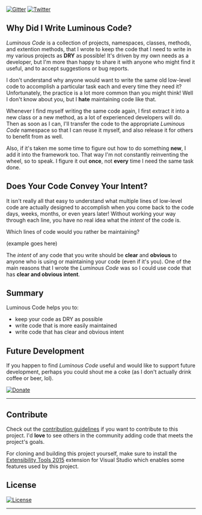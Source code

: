 [![Gitter](https://badges.gitter.im/luminous-software/luminous-code.svg)](https://gitter.im/luminous-software/luminous-code?utm_source=badge&utm_medium=badge&utm_campaign=pr-badge&utm_content=badge)
[![Twitter](https://img.shields.io/twitter/url/https/lumiinus.visualstudio.com/luminous-code/.svg?style=social)](https://twitter.com/intent/tweet??button_hashtag=LuminousCode&text=I+just+discovered+an+awesome+new+code+framework:&url=https%3A%2F%2Fluminous-software.solutions&hashtags=LuminousCode&via=lumiinus)

## Why Did I Write Luminous Code?

*Luminous Code* is a collection of projects, namespaces, classes, methods, and extention methods,
that I wrote to keep the code that I need to write in my various projects as **DRY** as possible! 
It's driven by my own needs as a developer,
but I'm more than happy to share it with anyone who might find it useful,
and to accept suggestions or bug reports.

I don't understand why anyone would want to write the same old low-level code to accomplish a particular task each
and every time they need it?
Unfortunately, the practice is a lot more common than you might think!
Well I don't know about you, but I **hate** maintaining code like that.

Whenever I find myself writing the same code again, I first extract it into a new class or a new method,
as a lot of experienced developers will do.
Then as soon as I can, I'll transfer the code to the appropriate *Luminous Code* namespace so that I can reuse it myself,
and also release it for others to benefit from as well.

Also, if it's taken me some time to figure out how to do something **new**, I add it into the framework too.
That way I'm not constantly reinventing the wheel, so to speak. I figure it out **once**, not **every**
time I need the same task done.

## Does Your Code Convey Your Intent?

It isn't really all that easy to understand what multiple lines of low-level code are actually
designed to accomplish when you come back to the code days, weeks, months, or even years later!
Without working your way through each line, you have no real idea what the *intent* of the code is.

Which lines of code would you rather be maintaining?

<example>(example goes here)</example>

The *intent* of any code that you write should be **clear** and **obvious** to anyone who is using or maintaining
your code (even if it's you). 
One of the main reasons that I wrote the *Luminous Code* was so I could use code that has **clear and obvious intent**.

## Summary

Luminous Code helps you to:

* keep your code as DRY as possible
* write code that is more easily maintained
* write code that has clear and obvious intent

## Future Development

If you happen to find *Luminous Code* useful and would like to support future development,
perhaps you could shout me a coke (as I don't actually drink coffee or beer, lol).

[![Donate](https://www.paypalobjects.com/en_AU/i/btn/btn_donateCC_LG.gif)](https://www.paypal.me/yannduran/5)

---

## Contribute

Check out the [contribution guidelines][contribute]
if you want to contribute to this project. I'd **love** to see others in the community adding
code that meets the project's goals.

For cloning and building this project yourself, make sure to install the
[Extensibility Tools 2015]
extension for Visual Studio which enables some features used by this project.

## License
<!--
[MIT](license.md)
-->
[![License](http://img.shields.io/:license-mit-blue.svg?style=flat-square)](http://yannduran.mit-license.org)

---
[Single Resposibility Principle]: https://en.wikipedia.org/wiki/Single_responsibility_principle

[Build Status]: https://lumiinus.visualstudio.com/_apis/public/build/definitions/f216dc0e-1381-47f0-a1c5-fd85f180cded/7/badge
[donate-button]: https://www.paypalobjects.com/en_AU/i/btn/btn_donate_LG.gif
[donate-button-large]: https://www.paypalobjects.com/en_US/i/btn/btn_donateCC_LG.gif
[paypal-me]: https://www.paypal.me/yannduran/5
[donate-button-au]: https://www.paypalobjects.com/en_AU/i/btn/btn_donateCC_LG.gif
[paypal-donate]: http://www.paypal.com/en_GB/i/btn/x-click-butcc-donate.gif
[badge]: https://lumiinus.visualstudio.com/_apis/public/build/definitions/f216dc0e-1381-47f0-a1c5-fd85f180cded/7/badge
[lumiinus]: https://lumiinus.visualstudio.com/luminous-code/_build/?definitionId=7&_a=completed
[gitter]: https://badges.gitter.im/luminous-software/luminous-code.svg
[Extensibility Tools 2015]: https://visualstudiogallery.msdn.microsoft.com/ab39a092-1343-46e2-b0f1-6a3f91155aa6
[contribute]: https://github.com/luminous-software/luminous-code/blob/master/.github/CONTRIBUTING.md
